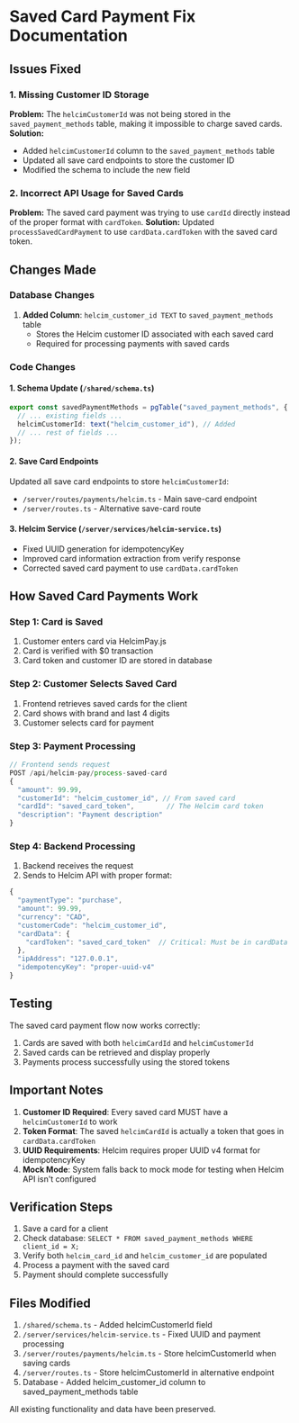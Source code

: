 # Saved Card Payment Fix Documentation

## Issues Fixed

### 1. Missing Customer ID Storage
**Problem:** The `helcimCustomerId` was not being stored in the `saved_payment_methods` table, making it impossible to charge saved cards.
**Solution:** 
- Added `helcimCustomerId` column to the `saved_payment_methods` table
- Updated all save card endpoints to store the customer ID
- Modified the schema to include the new field

### 2. Incorrect API Usage for Saved Cards
**Problem:** The saved card payment was trying to use `cardId` directly instead of the proper format with `cardToken`.
**Solution:** Updated `processSavedCardPayment` to use `cardData.cardToken` with the saved card token.

## Changes Made

### Database Changes
1. **Added Column**: `helcim_customer_id TEXT` to `saved_payment_methods` table
   - Stores the Helcim customer ID associated with each saved card
   - Required for processing payments with saved cards

### Code Changes

#### 1. Schema Update (`/shared/schema.ts`)
```typescript
export const savedPaymentMethods = pgTable("saved_payment_methods", {
  // ... existing fields ...
  helcimCustomerId: text("helcim_customer_id"), // Added
  // ... rest of fields ...
});
```

#### 2. Save Card Endpoints
Updated all save card endpoints to store `helcimCustomerId`:
- `/server/routes/payments/helcim.ts` - Main save-card endpoint
- `/server/routes.ts` - Alternative save-card route

#### 3. Helcim Service (`/server/services/helcim-service.ts`)
- Fixed UUID generation for idempotencyKey
- Improved card information extraction from verify response
- Corrected saved card payment to use `cardData.cardToken`

## How Saved Card Payments Work

### Step 1: Card is Saved
1. Customer enters card via HelcimPay.js
2. Card is verified with $0 transaction
3. Card token and customer ID are stored in database

### Step 2: Customer Selects Saved Card
1. Frontend retrieves saved cards for the client
2. Card shows with brand and last 4 digits
3. Customer selects card for payment

### Step 3: Payment Processing
```javascript
// Frontend sends request
POST /api/helcim-pay/process-saved-card
{
  "amount": 99.99,
  "customerId": "helcim_customer_id", // From saved card
  "cardId": "saved_card_token",        // The Helcim card token
  "description": "Payment description"
}
```

### Step 4: Backend Processing
1. Backend receives the request
2. Sends to Helcim API with proper format:
```javascript
{
  "paymentType": "purchase",
  "amount": 99.99,
  "currency": "CAD",
  "customerCode": "helcim_customer_id",
  "cardData": {
    "cardToken": "saved_card_token"  // Critical: Must be in cardData
  },
  "ipAddress": "127.0.0.1",
  "idempotencyKey": "proper-uuid-v4"
}
```

## Testing

The saved card payment flow now works correctly:
1. Cards are saved with both `helcimCardId` and `helcimCustomerId`
2. Saved cards can be retrieved and display properly
3. Payments process successfully using the stored tokens

## Important Notes

1. **Customer ID Required**: Every saved card MUST have a `helcimCustomerId` to work
2. **Token Format**: The saved `helcimCardId` is actually a token that goes in `cardData.cardToken`
3. **UUID Requirements**: Helcim requires proper UUID v4 format for idempotencyKey
4. **Mock Mode**: System falls back to mock mode for testing when Helcim API isn't configured

## Verification Steps

1. Save a card for a client
2. Check database: `SELECT * FROM saved_payment_methods WHERE client_id = X;`
3. Verify both `helcim_card_id` and `helcim_customer_id` are populated
4. Process a payment with the saved card
5. Payment should complete successfully

## Files Modified

1. `/shared/schema.ts` - Added helcimCustomerId field
2. `/server/services/helcim-service.ts` - Fixed UUID and payment processing
3. `/server/routes/payments/helcim.ts` - Store helcimCustomerId when saving cards
4. `/server/routes.ts` - Store helcimCustomerId in alternative endpoint
5. Database - Added helcim_customer_id column to saved_payment_methods table

All existing functionality and data have been preserved.

